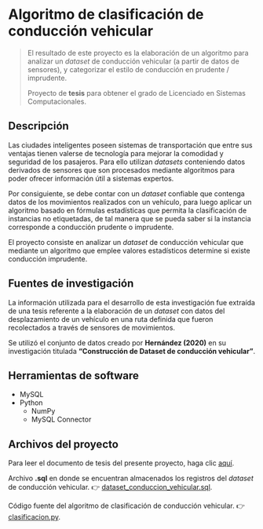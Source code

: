 # Algoritmo de clasificación de conducción vehicular
> El resultado de este proyecto es la elaboración de un algoritmo para analizar un _dataset_ de conducción vehicular (a partir de datos de sensores), y categorizar el estilo de conducción en prudente / imprudente.
>
> Proyecto de **tesis** para obtener el grado de Licenciado en Sistemas Computacionales.

## Descripción
<p>Las ciudades inteligentes poseen sistemas de transportación que entre sus ventajas tienen valerse de tecnología para mejorar la comodidad y seguridad de los pasajeros. Para ello utilizan <em>datasets</em> conteniendo datos derivados de sensores que son procesados mediante algoritmos para poder ofrecer información útil a sistemas expertos.</p>
<p>Por consiguiente, se debe contar con un <em>dataset</em> confiable que contenga datos de los movimientos realizados con un vehículo, para luego aplicar un algoritmo basado en fórmulas estadísticas que permita la clasificación de instancias no etiquetadas, de tal manera que se pueda saber si la instancia corresponde a conducción prudente o imprudente.</p>
<p>El proyecto consiste en analizar un <em>dataset</em> de conducción vehicular que mediante un algoritmo que emplee valores estadísticos determine si existe conducción imprudente.</p>

## Fuentes de investigación
<p>La información utilizada para el desarrollo de esta investigación fue extraída de una tesis referente a la elaboración de un <em>dataset</em> con datos del desplazamiento de un vehículo en una ruta definida que fueron recolectados a través de sensores de movimientos.</p>
<p>Se utilizó el conjunto de datos creado por <strong>Hernández (2020)</strong> en su investigación titulada <strong>“Construcción de Dataset de conducción vehicular”</strong>.</p>

## Herramientas de software
- MySQL
- Python
  + NumPy
  + MySQL Connector

## Archivos del proyecto
Para leer el documento de tesis del presente proyecto, haga clic [aquí](Tesis-LSC.pdf).

Archivo **.sql** en donde se encuentran almacenados los registros del _dataset_ de conducción vehicular. 👉 [dataset_conduccion_vehicular.sql](dataset_conduccion_vehicular.sql).

Código fuente del algoritmo de clasificación de conducción vehicular. 👉 [clasificacion.py](clasificacion.py).
